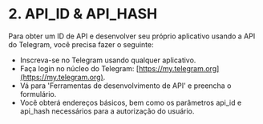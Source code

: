 # 2. API\_ID & API\_HASH

Para obter um ID de API e desenvolver seu próprio aplicativo usando a API do Telegram, você precisa fazer o seguinte:

* Inscreva-se no Telegram usando qualquer aplicativo.
* Faça login no núcleo do Telegram: [https://my.telegram.org](https://my.telegram.org).
* Vá para 'Ferramentas de desenvolvimento de API' e preencha o formulário.
* Você obterá endereços básicos, bem como os parâmetros api\_id e api\_hash necessários para a autorização do usuário.

